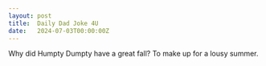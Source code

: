 ```yaml
---
layout: post
title:  Daily Dad Joke 4U
date:   2024-07-03T00:00:00Z
---
```

Why did Humpty Dumpty have a great fall? To make up for a lousy summer.
